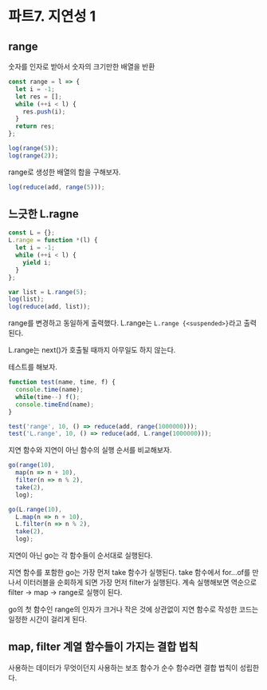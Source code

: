 # 파트7. 지연성 1

## range

숫자를 인자로 받아서 숫자의 크기만한 배열을 반환

```js
const range = l => {
  let i = -1;
  let res = [];
  while (++i < l) {
    res.push(i);
  }
  return res;
};

log(range(5));
log(range(2));
```

range로 생성한 배열의 합을 구해보자.

```js
log(reduce(add, range(5)));
```

## 느긋한 L.ragne

```js
const L = {};
L.range = function *(l) {
  let i = -1;
  while (++i < l) {
    yield i;
  }
};

var list = L.range(5);
log(list);
log(reduce(add, list));
```

range를 변경하고 동일하게 출력했다.
L.range는 `L.range {<suspended>}`라고 출력된다.

L.range는 next()가 호출될 때까지 아무일도 하지 않는다.

테스트를 해보자.

```js
function test(name, time, f) {
  console.time(name);
  while(time--) f();
  console.timeEnd(name);
}

test('range', 10, () => reduce(add, range(1000000)));
test('L.range', 10, () => reduce(add, L.range(1000000)));
```

지연 함수와 지연이 아닌 함수의 실행 순서를 비교해보자.

```js
go(range(10),
  map(n => n + 10),
  filter(n => n % 2),
  take(2),
  log);

go(L.range(10),
  L.map(n => n + 10),
  L.filter(n => n % 2),
  take(2),
  log);
```

지연이 아닌 go는 각 함수들이 순서대로 실행된다.

지연 함수를 포함한 go는 가장 먼저 take 함수가 실행된다.
take 함수에서 for...of를 만나서 이터러블을 순회하게 되면 가장 먼저 filter가 실행된다.
계속 실행해보면 역순으로 filter -> map -> range로 실행이 된다.

go의 첫 함수인 range의 인자가 크거나 작은 것에 상관없이 지연 함수로 작성한 코드는 일정한 시간이 걸리게 된다.

## map, filter 계열 함수들이 가지는 결합 법칙

사용하는 데이터가 무엇이던지
사용하는 보조 함수가 순수 함수라면
결합 법칙이 성립한다.
